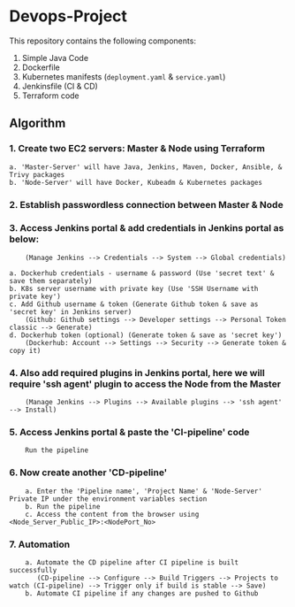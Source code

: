 # Devops-Project

This repository contains the following components:

1.  Simple Java Code
2.  Dockerfile
3.  Kubernetes manifests (`deployment.yaml` & `service.yaml`)
4.  Jenkinsfile (CI & CD)
5.  Terraform code

## Algorithm

### 1.  Create two EC2 servers: Master & Node using Terraform

    a. 'Master-Server' will have Java, Jenkins, Maven, Docker, Ansible, & Trivy packages
    b. 'Node-Server' will have Docker, Kubeadm & Kubernetes packages

### 2.  Establish passwordless connection between Master & Node

### 3.  Access Jenkins portal & add credentials in Jenkins portal as below:
        (Manage Jenkins --> Credentials --> System --> Global credentials)

    a. Dockerhub credentials - username & password (Use 'secret text' & save them separately)
    b. K8s server username with private key (Use 'SSH Username with private key')
    c. Add Github username & token (Generate Github token & save as 'secret key' in Jenkins server)
        (Github: Github settings --> Developer settings --> Personal Token classic --> Generate)
    d. Dockerhub token (optional) (Generate token & save as 'secret key')
        (Dockerhub: Account --> Settings --> Security --> Generate token & copy it)

### 4.  Also add required plugins in Jenkins portal, here we will require 'ssh agent' plugin to access the Node from the Master
        (Manage Jenkins --> Plugins --> Available plugins --> 'ssh agent' --> Install)

### 5.  Access Jenkins portal & paste the 'CI-pipeline' code
        Run the pipeline

### 6.  Now create another 'CD-pipeline'
        a. Enter the 'Pipeline name', 'Project Name' & 'Node-Server' Private IP under the environment variables section
        b. Run the pipeline
        c. Access the content from the browser using <Node_Server_Public_IP>:<NodePort_No>

### 7.  Automation
        a. Automate the CD pipeline after CI pipeline is built successfully
           (CD-pipeline --> Configure --> Build Triggers --> Projects to watch (CI-pipeline) --> Trigger only if build is stable --> Save)
        b. Automate CI pipeline if any changes are pushed to Github
